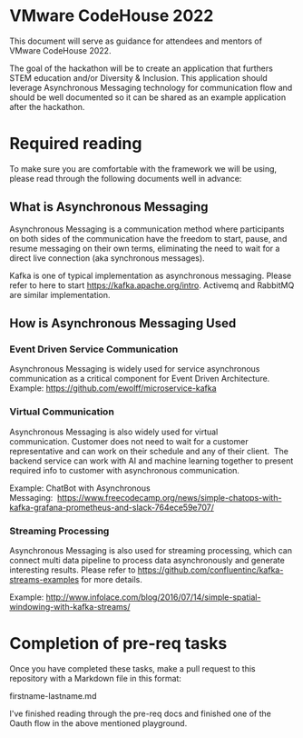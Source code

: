 # VMware CodeHouse 2022
This document will serve as guidance for attendees and mentors of VMware CodeHouse 2022.

The goal of the hackathon will be to create an application that furthers STEM education and/or Diversity & Inclusion. This application should leverage Asynchronous Messaging technology for communication flow and should be well documented so it can be shared as an example application after the hackathon.

# Required reading
To make sure you are comfortable with the framework we will be using, please read through the following documents well in advance:

## What is Asynchronous Messaging 
Asynchronous Messaging is a communication method where participants on both sides of the communication have the freedom to start, pause, and resume messaging on their own terms, eliminating the need to wait for a direct live connection (aka synchronous messages).

Kafka is one of typical implementation as asynchronous messaging. Please refer to here to start https://kafka.apache.org/intro. 
Activemq and RabbitMQ are similar implementation.  

## How is Asynchronous Messaging Used
### Event Driven Service Communication
Asynchronous Messaging is widely used for service asynchronous communication as a critical component for Event Driven Architecture.
Example: https://github.com/ewolff/microservice-kafka 

### Virtual Communication 
Asynchronous Messaging is also widely used for virtual communication. Customer does not need to wait for a customer representative and can work on their schedule and any of their client.  The backend service can work with AI and machine learning together to present required info to customer with asynchronous communication.  

Example: ChatBot with Asynchronous Messaging:  https://www.freecodecamp.org/news/simple-chatops-with-kafka-grafana-prometheus-and-slack-764ece59e707/

### Streaming Processing
Asynchronous Messaging is also used for streaming processing, which can connect multi data pipeline to process data asynchronously and generate interesting results. Please refer to https://github.com/confluentinc/kafka-streams-examples for more details. 

Example:  http://www.infolace.com/blog/2016/07/14/simple-spatial-windowing-with-kafka-streams/

# Completion of pre-req tasks
Once you have completed these tasks, make a pull request to this repository with a Markdown file in this format:

firstname-lastname.md

I've finished reading through the pre-req docs and finished one of the Oauth flow in the above mentioned playground.
